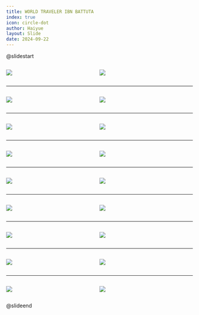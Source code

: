 ```yaml
---
title: WORLD TRAVELER IBN BATTUTA
index: true
icon: circle-dot
author: Haiyue
layout: Slide
date: 2024-09-22
---
```

 
@slidestart

<div style="display:flex">
<div style="flex:1">

![](https://raw.githubusercontent.com/yclord/reading/refs/heads/master/english/Level-S/WORLD%20TRAVELER%20IBN%20BATTUTA/001.webp)
</div>
<div style="flex:1">

![](https://raw.githubusercontent.com/yclord/reading/refs/heads/master/english/Level-S/WORLD%20TRAVELER%20IBN%20BATTUTA/002.webp)
</div>
</div>

---

<div style="display:flex">
<div style="flex:1">

![](https://raw.githubusercontent.com/yclord/reading/refs/heads/master/english/Level-S/WORLD%20TRAVELER%20IBN%20BATTUTA/003.webp)
</div>
<div style="flex:1">

![](https://raw.githubusercontent.com/yclord/reading/refs/heads/master/english/Level-S/WORLD%20TRAVELER%20IBN%20BATTUTA/004.webp)
</div>
</div>

---

<div style="display:flex">
<div style="flex:1">

![](https://raw.githubusercontent.com/yclord/reading/refs/heads/master/english/Level-S/WORLD%20TRAVELER%20IBN%20BATTUTA/005.webp)
</div>
<div style="flex:1">

![](https://raw.githubusercontent.com/yclord/reading/refs/heads/master/english/Level-S/WORLD%20TRAVELER%20IBN%20BATTUTA/006.webp)
</div>
</div>

---

<div style="display:flex">
<div style="flex:1">

![](https://raw.githubusercontent.com/yclord/reading/refs/heads/master/english/Level-S/WORLD%20TRAVELER%20IBN%20BATTUTA/007.webp)
</div>
<div style="flex:1">

![](https://raw.githubusercontent.com/yclord/reading/refs/heads/master/english/Level-S/WORLD%20TRAVELER%20IBN%20BATTUTA/008.webp)
</div>
</div>

---

<div style="display:flex">
<div style="flex:1">

![](https://raw.githubusercontent.com/yclord/reading/refs/heads/master/english/Level-S/WORLD%20TRAVELER%20IBN%20BATTUTA/009.webp)
</div>
<div style="flex:1">

![](https://raw.githubusercontent.com/yclord/reading/refs/heads/master/english/Level-S/WORLD%20TRAVELER%20IBN%20BATTUTA/010.webp)
</div>
</div>

---

<div style="display:flex">
<div style="flex:1">

![](https://raw.githubusercontent.com/yclord/reading/refs/heads/master/english/Level-S/WORLD%20TRAVELER%20IBN%20BATTUTA/011.webp)
</div>
<div style="flex:1">

![](https://raw.githubusercontent.com/yclord/reading/refs/heads/master/english/Level-S/WORLD%20TRAVELER%20IBN%20BATTUTA/012.webp)
</div>
</div>

---

<div style="display:flex">
<div style="flex:1">

![](https://raw.githubusercontent.com/yclord/reading/refs/heads/master/english/Level-S/WORLD%20TRAVELER%20IBN%20BATTUTA/013.webp)
</div>
<div style="flex:1">

![](https://raw.githubusercontent.com/yclord/reading/refs/heads/master/english/Level-S/WORLD%20TRAVELER%20IBN%20BATTUTA/014.webp)
</div>
</div>

---

<div style="display:flex">
<div style="flex:1">

![](https://raw.githubusercontent.com/yclord/reading/refs/heads/master/english/Level-S/WORLD%20TRAVELER%20IBN%20BATTUTA/015.webp)
</div>
<div style="flex:1">

![](https://raw.githubusercontent.com/yclord/reading/refs/heads/master/english/Level-S/WORLD%20TRAVELER%20IBN%20BATTUTA/016.webp)
</div>
</div>

---

<div style="display:flex">
<div style="flex:1">

![](https://raw.githubusercontent.com/yclord/reading/refs/heads/master/english/Level-S/WORLD%20TRAVELER%20IBN%20BATTUTA/017.webp)
</div>
<div style="flex:1">

![](https://raw.githubusercontent.com/yclord/reading/refs/heads/master/english/Level-S/WORLD%20TRAVELER%20IBN%20BATTUTA/018.webp)
</div>
</div>

@slideend